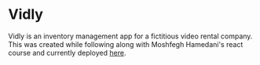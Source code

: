 # Vidly

Vidly is an inventory management app for a fictitious video rental company. This was created while following along with Moshfegh Hamedani's react course and currently deployed [here](https://desolate-inlet-86588.herokuapp.com/).
